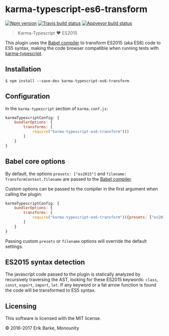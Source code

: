 # karma-typescript-es6-transform

[![Npm version](https://img.shields.io/npm/v/karma-typescript-es6-transform.svg)](https://www.npmjs.com/package/karma-typescript-es6-transform)
[![Travis build status](https://travis-ci.org/monounity/karma-typescript-es6-transform.svg?branch=master)](https://travis-ci.org/monounity/karma-typescript-es6-transform)
[![Appveyor build status](https://ci.appveyor.com/api/projects/status/xxj96uxqhf8la0bo/branch/master?svg=true)](https://ci.appveyor.com/project/monounity/karma-typescript-es6-transform/branch/master)

> Karma-Typescript :heart: ES2015

This plugin uses the [Babel compiler](https://www.npmjs.com/package/babel-core) to transform ES2015 (aka ES6) code to ES5 syntax, making the code browser compatible when running tests with [karma-typescript](https://github.com/monounity/karma-typescript).

## Installation

```
$ npm install --save-dev karma-typescript-es6-transform
```

## Configuration

In the `karma-typescript` section of `karma.conf.js`:

```javascript
karmaTypescriptConfig: {
    bundlerOptions: {
        transforms: [
            require("karma-typescript-es6-transform")()
        ]
    }
}
```

## Babel core options

By default, the options `presets: ["es2015"]` and `filename: TransformContext.filename` are passed to the [Babel compiler](https://www.npmjs.com/package/babel-core).

Custom options can be passed to the compiler in the first argument when calling the plugin:

```javascript
karmaTypescriptConfig: {
    bundlerOptions: {
        transforms: [
            require("karma-typescript-es6-transform")({presets: ["es2016"]})
        ]
    }
}
```

Passing custom `presets` or `filename` options will override the default settings.

## ES2015 syntax detection

The javascript code passed to the plugin is statically analyzed by recursively traversing
the AST, looking for these ES2015 keywords: `class`, `const`, `export`, `import`, `let`.
If any keyword or a fat arrow function is found the code will be transformed to ES5 syntax.


## Licensing

This software is licensed with the MIT license.

© 2016-2017 Erik Barke, Monounity
